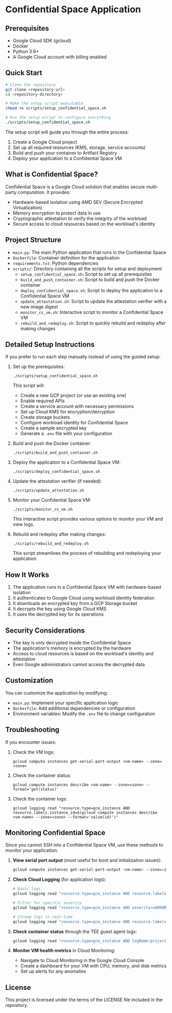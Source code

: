 # Confidential Space Application

## Prerequisites

- Google Cloud SDK (gcloud)
- Docker
- Python 3.9+
- A Google Cloud account with billing enabled

  
## Quick Start

```bash
# Clone the repository
git clone <repository-url>
cd <repository-directory>

# Make the setup script executable
chmod +x scripts/setup_confidential_space.sh

# Run the setup script to configure everything
./scripts/setup_confidential_space.sh
```

The setup script will guide you through the entire process:
1. Create a Google Cloud project
2. Set up all required resources (KMS, storage, service accounts)
3. Build and push your container to Artifact Registry
4. Deploy your application to a Confidential Space VM

## What is Confidential Space?

Confidential Space is a Google Cloud solution that enables secure multi-party computation. It provides:

- Hardware-based isolation using AMD SEV (Secure Encrypted Virtualization)
- Memory encryption to protect data in use
- Cryptographic attestation to verify the integrity of the workload
- Secure access to cloud resources based on the workload's identity

## Project Structure

- `main.py`: The main Python application that runs in the Confidential Space
- `Dockerfile`: Container definition for the application
- `requirements.txt`: Python dependencies
- `scripts/`: Directory containing all the scripts for setup and deployment
  - `setup_confidential_space.sh`: Script to set up all prerequisites
  - `build_and_push_container.sh`: Script to build and push the Docker container
  - `deploy_confidential_space.sh`: Script to deploy the application to a Confidential Space VM
  - `update_attestation.sh`: Script to update the attestation verifier with a new image digest
  - `monitor_cs_vm.sh`: Interactive script to monitor a Confidential Space VM
  - `rebuild_and_redeploy.sh`: Script to quickly rebuild and redeploy after making changes

## Detailed Setup Instructions

If you prefer to run each step manually instead of using the guided setup:

1. Set up the prerequisites:
   ```
   ./scripts/setup_confidential_space.sh
   ```
   
   This script will:
   - Create a new GCP project (or use an existing one)
   - Enable required APIs
   - Create a service account with necessary permissions
   - Set up Cloud KMS for encryption/decryption
   - Create storage buckets
   - Configure workload identity for Confidential Space
   - Create a sample encrypted key
   - Generate a `.env` file with your configuration

2. Build and push the Docker container:
   ```
   ./scripts/build_and_push_container.sh
   ```

3. Deploy the application to a Confidential Space VM:
   ```
   ./scripts/deploy_confidential_space.sh
   ```

4. Update the attestation verifier (if needed):
   ```
   ./scripts/update_attestation.sh
   ```

5. Monitor your Confidential Space VM:
   ```
   ./scripts/monitor_cs_vm.sh
   ```
   This interactive script provides various options to monitor your VM and view logs.

6. Rebuild and redeploy after making changes:
   ```
   ./scripts/rebuild_and_redeploy.sh
   ```
   This script streamlines the process of rebuilding and redeploying your application.

## How It Works

1. The application runs in a Confidential Space VM with hardware-based isolation
2. It authenticates to Google Cloud using workload identity federation
3. It downloads an encrypted key from a GCP Storage bucket
4. It decrypts the key using Google Cloud KMS
5. It uses the decrypted key for its operations

## Security Considerations

- The key is only decrypted inside the Confidential Space
- The application's memory is encrypted by the hardware
- Access to cloud resources is based on the workload's identity and attestation
- Even Google administrators cannot access the decrypted data

## Customization

You can customize the application by modifying:

- `main.py`: Implement your specific application logic
- `Dockerfile`: Add additional dependencies or configuration
- Environment variables: Modify the `.env` file to change configuration

## Troubleshooting

If you encounter issues:

1. Check the VM logs:
   ```
   gcloud compute instances get-serial-port-output <vm-name> --zone=<zone>
   ```

2. Check the container status:
   ```
   gcloud compute instances describe <vm-name> --zone=<zone> --format='get(status)'
   ```

3. Check the container logs:
   ```
   gcloud logging read "resource.type=gce_instance AND resource.labels.instance_id=$(gcloud compute instances describe <vm-name> --zone=<zone> --format='value(id)')"
   ```

## Monitoring Confidential Space

Since you cannot SSH into a Confidential Space VM, use these methods to monitor your application:

1. **View serial port output** (most useful for boot and initialization issues):
   ```bash
   gcloud compute instances get-serial-port-output <vm-name> --zone=<zone> | tail -n 100
   ```

2. **Check Cloud Logging** (for application logs):
   ```bash
   # Basic logs
   gcloud logging read "resource.type=gce_instance AND resource.labels.instance_id=$(gcloud compute instances describe <vm-name> --zone=<zone> --format='value(id)')" --limit=50
   
   # Filter for specific severity
   gcloud logging read "resource.type=gce_instance AND severity>=ERROR AND resource.labels.instance_id=$(gcloud compute instances describe <vm-name> --zone=<zone> --format='value(id)')" --limit=20
   
   # Stream logs in real-time
   gcloud logging read "resource.type=gce_instance AND resource.labels.instance_id=$(gcloud compute instances describe <vm-name> --zone=<zone> --format='value(id)')" --limit=10 --format='default' --freshness=1d --follow
   ```

3. **Check container status** through the TEE guest agent logs:
   ```bash
   gcloud logging read "resource.type=gce_instance AND logName:projects/<project-id>/logs/tee-guest-agent AND resource.labels.instance_id=$(gcloud compute instances describe <vm-name> --zone=<zone> --format='value(id)')" --limit=20
   ```

4. **Monitor VM health metrics** in Cloud Monitoring:
   - Navigate to Cloud Monitoring in the Google Cloud Console
   - Create a dashboard for your VM with CPU, memory, and disk metrics
   - Set up alerts for any anomalies

## License

This project is licensed under the terms of the LICENSE file included in the repository.
